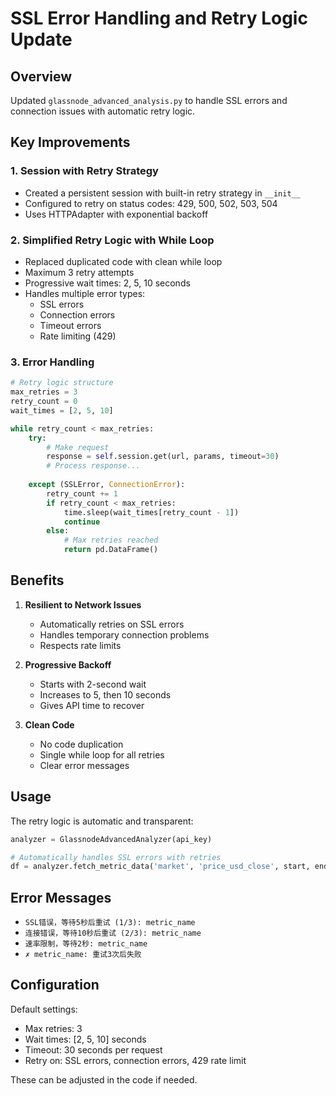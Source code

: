 # SSL Error Handling and Retry Logic Update

## Overview
Updated `glassnode_advanced_analysis.py` to handle SSL errors and connection issues with automatic retry logic.

## Key Improvements

### 1. **Session with Retry Strategy**
- Created a persistent session with built-in retry strategy in `__init__`
- Configured to retry on status codes: 429, 500, 502, 503, 504
- Uses HTTPAdapter with exponential backoff

### 2. **Simplified Retry Logic with While Loop**
- Replaced duplicated code with clean while loop
- Maximum 3 retry attempts
- Progressive wait times: 2, 5, 10 seconds
- Handles multiple error types:
  - SSL errors
  - Connection errors  
  - Timeout errors
  - Rate limiting (429)

### 3. **Error Handling**
```python
# Retry logic structure
max_retries = 3
retry_count = 0
wait_times = [2, 5, 10]

while retry_count < max_retries:
    try:
        # Make request
        response = self.session.get(url, params, timeout=30)
        # Process response...
        
    except (SSLError, ConnectionError):
        retry_count += 1
        if retry_count < max_retries:
            time.sleep(wait_times[retry_count - 1])
            continue
        else:
            # Max retries reached
            return pd.DataFrame()
```

## Benefits

1. **Resilient to Network Issues**
   - Automatically retries on SSL errors
   - Handles temporary connection problems
   - Respects rate limits

2. **Progressive Backoff**
   - Starts with 2-second wait
   - Increases to 5, then 10 seconds
   - Gives API time to recover

3. **Clean Code**
   - No code duplication
   - Single while loop for all retries
   - Clear error messages

## Usage

The retry logic is automatic and transparent:

```python
analyzer = GlassnodeAdvancedAnalyzer(api_key)

# Automatically handles SSL errors with retries
df = analyzer.fetch_metric_data('market', 'price_usd_close', start, end)
```

## Error Messages

- `SSL错误，等待5秒后重试 (1/3): metric_name`
- `连接错误，等待10秒后重试 (2/3): metric_name`
- `速率限制，等待2秒: metric_name`
- `✗ metric_name: 重试3次后失败`

## Configuration

Default settings:
- Max retries: 3
- Wait times: [2, 5, 10] seconds
- Timeout: 30 seconds per request
- Retry on: SSL errors, connection errors, 429 rate limit

These can be adjusted in the code if needed.
